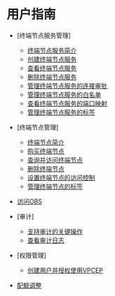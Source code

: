 # 用户指南

-   [终端节点服务管理]
    -   [终端节点服务简介](终端节点服务简介.md)
    -   [创建终端节点服务](创建终端节点服务.md)
    -   [查看终端节点服务](查看终端节点服务.md)
    -   [删除终端节点服务](删除终端节点服务.md)
    -   [管理终端节点服务的连接审批](管理终端节点服务的连接审批.md)
    -   [管理终端节点服务的白名单](管理终端节点服务的白名单.md)
    -   [查看终端节点服务的端口映射](查看终端节点服务的端口映射.md)
    -   [管理终端节点服务的标签](管理终端节点服务的标签.md)

-   [终端节点管理]
    -   [终端节点简介](终端节点简介.md)
    -   [购买终端节点](购买终端节点.md)
    -   [查询并访问终端节点](查询并访问终端节点.md)
    -   [删除终端节点](删除终端节点.md)
    -   [设置终端节点的访问控制](设置终端节点的访问控制.md)
    -   [管理终端节点的标签](管理终端节点的标签.md)

-   [访问OBS](访问OBS.md)
-   [审计]
    -   [支持审计的关键操作](支持审计的关键操作.md)
    -   [查看审计日志](查看审计日志.md)

-   [权限管理]
    -   [创建用户并授权使用VPCEP](创建用户并授权使用VPCEP.md)

-   [配额调整](配额调整.md)

